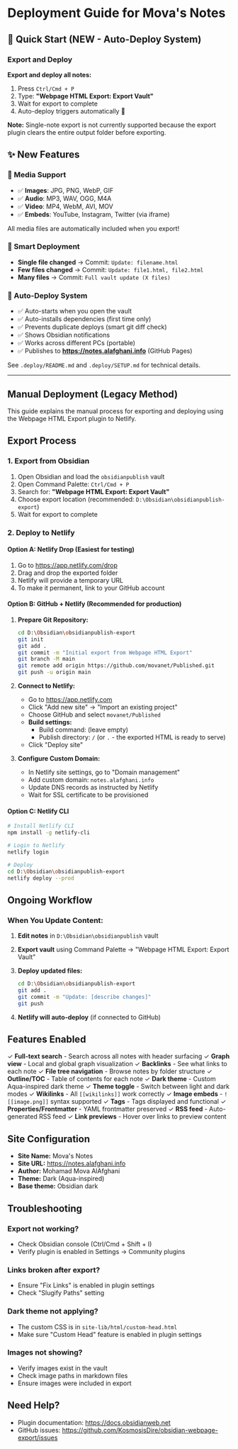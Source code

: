 # Deployment Guide for Mova's Notes

## 🚀 Quick Start (NEW - Auto-Deploy System)

### Export and Deploy

**Export and deploy all notes:**

1. Press `Ctrl/Cmd + P`
2. Type: **"Webpage HTML Export: Export Vault"**
3. Wait for export to complete
4. Auto-deploy triggers automatically 🚀

**Note:** Single-note export is not currently supported because the export plugin clears the entire output folder before exporting.

## ✨ New Features

### 📱 Media Support
- ✅ **Images**: JPG, PNG, WebP, GIF
- ✅ **Audio**: MP3, WAV, OGG, M4A
- ✅ **Video**: MP4, WebM, AVI, MOV
- ✅ **Embeds**: YouTube, Instagram, Twitter (via iframe)

All media files are automatically included when you export!

### 🎯 Smart Deployment
- **Single file changed** → Commit: `Update: filename.html`
- **Few files changed** → Commit: `Update: file1.html, file2.html`
- **Many files** → Commit: `Full vault update (X files)`

### 🔄 Auto-Deploy System
- ✅ Auto-starts when you open the vault
- ✅ Auto-installs dependencies (first time only)
- ✅ Prevents duplicate deploys (smart git diff check)
- ✅ Shows Obsidian notifications
- ✅ Works across different PCs (portable)
- ✅ Publishes to **https://notes.alafghani.info** (GitHub Pages)

See `.deploy/README.md` and `.deploy/SETUP.md` for technical details.

---

## Manual Deployment (Legacy Method)

This guide explains the manual process for exporting and deploying using the Webpage HTML Export plugin to Netlify.

## Export Process

### 1. Export from Obsidian

1. Open Obsidian and load the `obsidianpublish` vault
2. Open Command Palette: `Ctrl/Cmd + P`
3. Search for: **"Webpage HTML Export: Export Vault"**
4. Choose export location (recommended: `D:\Obsidian\obsidianpublish-export`)
5. Wait for export to complete

### 2. Deploy to Netlify

#### Option A: Netlify Drop (Easiest for testing)

1. Go to https://app.netlify.com/drop
2. Drag and drop the exported folder
3. Netlify will provide a temporary URL
4. To make it permanent, link to your GitHub account

#### Option B: GitHub + Netlify (Recommended for production)

1. **Prepare Git Repository:**
   ```bash
   cd D:\Obsidian\obsidianpublish-export
   git init
   git add .
   git commit -m "Initial export from Webpage HTML Export"
   git branch -M main
   git remote add origin https://github.com/movanet/Published.git
   git push -u origin main
   ```

2. **Connect to Netlify:**
   - Go to https://app.netlify.com
   - Click "Add new site" → "Import an existing project"
   - Choose GitHub and select `movanet/Published`
   - **Build settings:**
     - Build command: (leave empty)
     - Publish directory: `/` (or `.` - the exported HTML is ready to serve)
   - Click "Deploy site"

3. **Configure Custom Domain:**
   - In Netlify site settings, go to "Domain management"
   - Add custom domain: `notes.alafghani.info`
   - Update DNS records as instructed by Netlify
   - Wait for SSL certificate to be provisioned

#### Option C: Netlify CLI

```bash
# Install Netlify CLI
npm install -g netlify-cli

# Login to Netlify
netlify login

# Deploy
cd D:\Obsidian\obsidianpublish-export
netlify deploy --prod
```

## Ongoing Workflow

### When You Update Content:

1. **Edit notes** in `D:\Obsidian\obsidianpublish` vault
2. **Export vault** using Command Palette → "Webpage HTML Export: Export Vault"
3. **Deploy updated files:**

   ```bash
   cd D:\Obsidian\obsidianpublish-export
   git add .
   git commit -m "Update: [describe changes]"
   git push
   ```

4. **Netlify will auto-deploy** (if connected to GitHub)

## Features Enabled

✓ **Full-text search** - Search across all notes with header surfacing
✓ **Graph view** - Local and global graph visualization
✓ **Backlinks** - See what links to each note
✓ **File tree navigation** - Browse notes by folder structure
✓ **Outline/TOC** - Table of contents for each note
✓ **Dark theme** - Custom Aqua-inspired dark theme
✓ **Theme toggle** - Switch between light and dark modes
✓ **Wikilinks** - All `[[wikilinks]]` work correctly
✓ **Image embeds** - `![[image.png]]` syntax supported
✓ **Tags** - Tags displayed and functional
✓ **Properties/Frontmatter** - YAML frontmatter preserved
✓ **RSS feed** - Auto-generated RSS feed
✓ **Link previews** - Hover over links to preview content

## Site Configuration

- **Site Name:** Mova's Notes
- **Site URL:** https://notes.alafghani.info
- **Author:** Mohamad Mova AlAfghani
- **Theme:** Dark (Aqua-inspired)
- **Base theme:** Obsidian dark

## Troubleshooting

### Export not working?
- Check Obsidian console (Ctrl/Cmd + Shift + I)
- Verify plugin is enabled in Settings → Community plugins

### Links broken after export?
- Ensure "Fix Links" is enabled in plugin settings
- Check "Slugify Paths" setting

### Dark theme not applying?
- The custom CSS is in `site-lib/html/custom-head.html`
- Make sure "Custom Head" feature is enabled in plugin settings

### Images not showing?
- Verify images exist in the vault
- Check image paths in markdown files
- Ensure images were included in export

## Need Help?

- Plugin documentation: https://docs.obsidianweb.net
- GitHub issues: https://github.com/KosmosisDire/obsidian-webpage-export/issues
